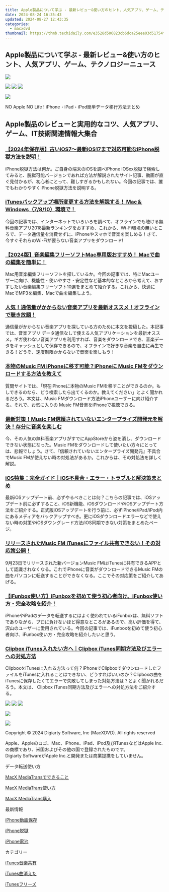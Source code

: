 ```yaml
---
title: Apple製品について学ぶ - 最新レビュー&使い方のヒント、人気アプリ、ゲーム、テクノロジーニュース
date: 2024-08-24 16:35:43
updated: 2024-08-27 12:43:35
categories:
  - macxdvd
thumbnail: https://thmb.techidaily.com/e3528d506823cb6dca25eee03d51754fbb17fe96f4d59ce559e11e5be6c55331.jpg
---
```


## Apple製品について学ぶ - 最新レビュー&使い方のヒント、人気アプリ、ゲーム、テクノロジーニュース

[![](https://www.macxdvd.com/apple-iphone-transfer/../icon/logo.png)](https://tools.techidaily.com/macxdvd/products/) 

[![](https://www.macxdvd.com/apple-iphone-transfer/images/seomodel/face.png)](https://www.facebook.com/Digiarty.Software.Japan) [![](https://www.macxdvd.com/apple-iphone-transfer/images/seomodel/twi.png)](https://twitter.com/DigiartyInc) [![](https://www.macxdvd.com/apple-iphone-transfer/images/seomodel/google.png)](https://www.youtube.com/channel/UCqY5hItdifUTbKX2sKXe4fQ) 



[![](https://www.macxdvd.com/apple-iphone-transfer/images/seomodel/ilogo.png)](https://tools.techidaily.com/macxdvd/products/) 

NO Apple NO Life ! iPhone・iPad・iPod簡単データ移行方法まとめ



## Apple製品のレビューと実用的なコツ、人気アプリ、ゲーム、IT技術関連情報大集合

### **[【2024年保存版】古いiOS7～最新iOS17まで対応可能なiPhone脱獄方法を説明！](https://tools.techidaily.com/macxdvd/products/)**

  
iPhone脱獄方法は何か。ご自身の端末のiOSを調べiPhone iOSxx脱獄で検索してみると、脱獄可能バージョンであれば方法が解説されたサイト記事、動画が直ぐ見付かるが、初心者にとって、難しすぎるかもしれない。今回の記事では、誰でもわかりやすくiPhone脱獄方法を説明する。

### **[iTunesバックアップ場所変更する方法を解説する！ Mac＆Windows（7/8/10）環境で！](https://tools.techidaily.com/macxdvd/products/)**

  
今回の記事では、インターネットでいろいろを調べて、オフラインでも聴ける無料音楽アプリ2018最新ランキングをおすすめ、これから、Wi-Fi環境の無いところで、データ通信量を消費せずに、iPhoneやスマホで音楽を楽しめる！さて、今すぐそれらのWi-Fiが要らない音楽アプリをダウンロード!

### **[【2024版】音楽編集フリーソフトMac専用版おすすめ！ Macで曲の編集を簡単に！](https://tools.techidaily.com/macxdvd/products/)**

  
Mac用音楽編集フリーソフトを探しているか。今回の記事では、特にMacユーザーに向け、機能性・使いやすさ・安定性など基本的なところから考えて、おすすしたい音楽編集フリーソフト10選をまとめて紹介する。これから、快適にMacでMP3を編集、Macで曲を編集しよう。

### **[人気！通信量がかからない音楽アプリを最新オススメ！オフラインで聴き放題！](https://tools.techidaily.com/macxdvd/products/)**

  
通信量がかからない音楽アプリを探している方のために本文を投稿した。本記事では、音楽アプリ データ通信なしで使える人気アプリケーションを最新オススメ。ギガ使わない音楽アプリを利用すれば、音楽をダウンロードでき、音楽データをキャッシュとして保存できるので、オフラインで好きな音楽を自由に再生できる！どうぞ、速度制限かからないで音楽を楽しもう！

### **[本物のMusic FM iPhoneに移す可能？iPhoneに Music FMをダウンロードする方法を教えて](https://tools.techidaily.com/macxdvd/products/)**

  
質問サイトでは、「現在iPhoneに本物のMusic FMを移すことができるのか。もしできるのなら、どう検索したら出てくるのか。教えてください」とよく聞かれるだろう。本文は、Music FMダウンロード方法iPhoneユーザーに向け紹介する。それで、お気に入りの Music FM音楽をiPhoneで視聴できる。

### **[最新対策！Music FM信頼されていないエンタープライズ開発元を解決！存分に音楽を楽しむ](https://tools.techidaily.com/macxdvd/products/)**

  
今、その人気の無料音楽アプリがすでにAppStoreから姿を消し、ダウンロードできない状態になった。Music FMをダウンロードして使いたい方々にとっては、悲報でしょう。さて、『信頼されていないエンタープライズ開発元』不具合でMusic FMが使えない時の対処法があるか。これからは、その対処法を詳しく解説。

### **[iOS特集：完全ガイド｜iOS不具合・エラー・トラブルと解決策まとめ](https://tools.techidaily.com/macxdvd/products/)**

  
最新iOSアップデート前、必ずやるべきことは何？こちらの記事では、iOSアップデート前に必ずすること、iOS新機能、iOSダウンロードやiOSアップデート方法をご紹介する。正式版iOSアップデートを行う前に、必ずiPhone/iPad/iPod内にあるメディアをバックアップすべき。更にiOSダウンロードエラーなどで使えない時の対策やiOSダウングレード方法/iOS同期できない対策をまとめたページ。

### **[リリースされたMusic FM iTunesにファイル共有できない！その対応策公開！](https://tools.techidaily.com/macxdvd/products/)**

  
9月23日でリリースされた新バージョンMusic FMはiTunesに共有できるAPPとして認識されなくなる。これでiPhoneに音楽がダウンロードできるMusic FMの曲をパソコンに転送することができなくなる。ここでその対応策をご紹介してあげる。

### **[【iFunbox使い方】iFunboxを初めて使う初心者向け、iFunbox使い方・完全攻略を紹介！](https://tools.techidaily.com/macxdvd/products/)**

  
iPhoneやiPadのデータを転送するにはよく使われているiFunboxは、無料ソフトでありながら、プロに負けないほど得意なところがあるので、高い評価を得て、沢山のユーザーに愛用されている。今回の記事では、iFunboxを初めて使う初心者向け、iFunbox使い方・完全攻略を紹介したいと思う。

### **[Clipbox iTunes入れたい方へ｜Clipbox iTunes同期方法及びエラーへの対処方法](https://tools.techidaily.com/macxdvd/products/)**

  
ClipboxをiTunesに入れる方法って何？iPhoneでClipboxでダウンロードしたファイルをiTunesに入れることはできない、どうすればいいのか？Clipboxの曲をiTunesに保存したくてエラーで失敗してしまった対処方法は？とよく聞かれるだろう。本文は、 Clipbox iTunes同期方法及びエラーへの対処方法をご紹介する。



[![](https://www.macxdvd.com/apple-iphone-transfer/images/seomodel/f.png)](https://www.facebook.com/Digiarty.Software.Japan) [![](https://www.macxdvd.com/apple-iphone-transfer/images/seomodel/tw.png)](https://twitter.com/DigiartyInc) [![](https://www.macxdvd.com/apple-iphone-transfer/images/seomodel/y.png)](https://www.youtube.com/channel/UCqY5hItdifUTbKX2sKXe4fQ) 

[![](https://www.macxdvd.com/apple-iphone-transfer/images/seomodel/top.png)](https://www.macxdvd.com/apple-iphone-transfer/javascript:;)



[![](https://www.macxdvd.com/apple-iphone-transfer/images/seomodel/ilogo.png)](https://tools.techidaily.com/macxdvd/products/) 

Copyright © 2024 Digiarty Software, Inc (MacXDVD). All rights reserved

Apple、Appleのロゴ、Mac、iPhone、iPad、iPod及びiTunesなどはApple Inc.の商標であり、米国およびその他の国で登録されたものです。  
Digiarty SoftwareがApple Inc.と開発または商業提携をしていません。

データ転送使い方

[MacX MediaTransでできること](https://tools.techidaily.com/macxdvd/products/)

[MacX MediaTrans使い方](https://tools.techidaily.com/macxdvd/products/)

[MacX MediaTrans購入](https://tools.techidaily.com/macxdvd/products/)

最新情報

[iPhone動画保存](https://tools.techidaily.com/macxdvd/products/)

[iPhone脱獄](https://tools.techidaily.com/macxdvd/products/)

[iPhone電池](https://tools.techidaily.com/macxdvd/products/)

カテゴリー

[iTunes音楽共有](https://tools.techidaily.com/macxdvd/products/)

[iTunes曲消えた](https://tools.techidaily.com/macxdvd/products/)

[iTunesフリーズ](https://tools.techidaily.com/macxdvd/products/)

<ins class="adsbygoogle"
     style="display:block"
     data-ad-format="autorelaxed"
     data-ad-client="ca-pub-7571918770474297"
     data-ad-slot="1223367746"></ins>



<ins class="adsbygoogle"
     style="display:block"
     data-ad-client="ca-pub-7571918770474297"
     data-ad-slot="8358498916"
     data-ad-format="auto"
     data-full-width-responsive="true"></ins>
